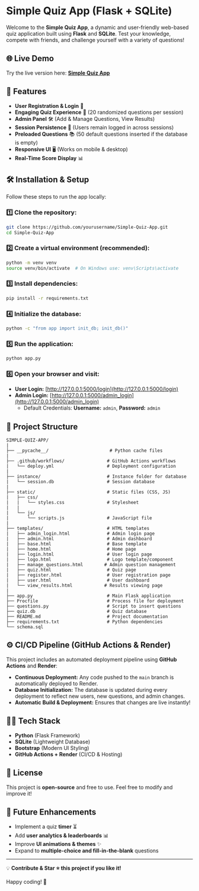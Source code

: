 # Simple Quiz App (Flask + SQLite)

Welcome to the **Simple Quiz App**, a dynamic and user-friendly web-based quiz application built using **Flask** and **SQLite**. Test your knowledge, compete with friends, and challenge yourself with a variety of questions!

## 🌐 Live Demo

Try the live version here: **[Simple Quiz App](https://simple-quiz-app-8fdd.onrender.com)**

## 🚀 Features

- **User Registration & Login** 👤
- **Engaging Quiz Experience** 🎯 (20 randomized questions per session)
- **Admin Panel** 🛠 (Add & Manage Questions, View Results)
- **Session Persistence** 🔄 (Users remain logged in across sessions)
- **Preloaded Questions** 📚 (50 default questions inserted if the database is empty)
- **Responsive UI** 🖥️ (Works on mobile & desktop)
- **Real-Time Score Display** 📊

## 🛠 Installation & Setup

Follow these steps to run the app locally:

### 1️⃣ Clone the repository:

```bash
git clone https://github.com/yourusername/Simple-Quiz-App.git
cd Simple-Quiz-App
```

### 2️⃣ Create a virtual environment (recommended):

```bash
python -m venv venv
source venv/bin/activate  # On Windows use: venv\Scripts\activate
```

### 3️⃣ Install dependencies:

```bash
pip install -r requirements.txt
```

### 4️⃣ Initialize the database:

```bash
python -c "from app import init_db; init_db()"
```

### 5️⃣ Run the application:

```bash
python app.py
```

### 6️⃣ Open your browser and visit:

- **User Login:** [http://127.0.0.1:5000/login](http://127.0.0.1:5000/login)
- **Admin Login:** [http://127.0.0.1:5000/admin_login](http://127.0.0.1:5000/admin_login)
  - Default Credentials: **Username:** `admin`, **Password:** `admin`

## 📂 Project Structure

```
SIMPLE-QUIZ-APP/
|
├── __pycache__/                       # Python cache files
|
├── .github/workflows/                # GitHub Actions workflows
|   └── deploy.yml                    # Deployment configuration
|
├── instance/                         # Instance folder for database
|   └── session.db                    # Session database
|
├── static/                           # Static files (CSS, JS)
|   ├── css/
|   |   └── styles.css                # Stylesheet
|   |
|   └── js/
|       └── scripts.js                # JavaScript file
|
├── templates/                        # HTML templates
|   ├── admin_login.html              # Admin login page
|   ├── admin.html                    # Admin dashboard
|   ├── base.html                     # Base template
|   ├── home.html                     # Home page
|   ├── login.html                    # User login page
|   ├── logo.html                     # Logo template/component
|   ├── manage_questions.html        # Admin question management
|   ├── quiz.html                     # Quiz page
|   ├── register.html                 # User registration page
|   ├── user.html                     # User dashboard
|   └── view_results.html            # Results viewing page
|
├── app.py                            # Main Flask application
├── Procfile                          # Process file for deployment
├── questions.py                      # Script to insert questions
├── quiz.db                           # Quiz database
├── README.md                         # Project documentation
├── requirements.txt                  # Python dependencies
└── schema.sql

```

## ⚙️ CI/CD Pipeline (GitHub Actions & Render)

This project includes an automated deployment pipeline using **GitHub Actions** and **Render**:

- **Continuous Deployment:** Any code pushed to the `main` branch is automatically deployed to Render.
- **Database Initialization:** The database is updated during every deployment to reflect new users, new questions, and admin changes.
- **Automatic Build & Deployment:** Ensures that changes are live instantly!

## 👨‍💻 Tech Stack

- **Python** (Flask Framework)
- **SQLite** (Lightweight Database)
- **Bootstrap** (Modern UI Styling)
- **GitHub Actions + Render** (CI/CD & Hosting)

## 📜 License

This project is **open-source** and free to use. Feel free to modify and improve it!

## 🎯 Future Enhancements

- Implement a quiz **timer** ⏳
- Add **user analytics & leaderboards** 📊
- Improve **UI animations & themes** ✨
- Expand to **multiple-choice and fill-in-the-blank** questions

---

💡 **Contribute & Star ⭐ this project if you like it!**

Happy coding! 🚀
